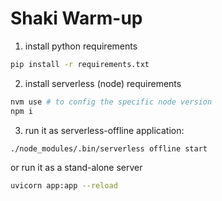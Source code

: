 # Shaki Warm-up

1. install python requirements

```bash
pip install -r requirements.txt
```

2. install serverless (node) requirements

```bash
nvm use # to config the specific node version
npm i
```

3. run it as serverless-offline application:

```bash
./node_modules/.bin/serverless offline start
```

or run it as a stand-alone server

```bash
uvicorn app:app --reload
```
